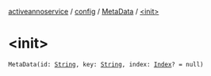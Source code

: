 [activeannoservice](../../index.md) / [config](../index.md) / [MetaData](index.md) / [&lt;init&gt;](./-init-.md)

# &lt;init&gt;

`MetaData(id: `[`String`](https://kotlinlang.org/api/latest/jvm/stdlib/kotlin/-string/index.html)`, key: `[`String`](https://kotlinlang.org/api/latest/jvm/stdlib/kotlin/-string/index.html)`, index: `[`Index`](../-index.md)`? = null)`